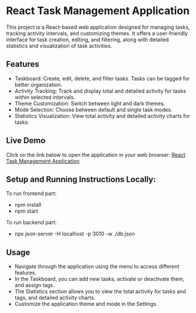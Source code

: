 # React Task Management Application

This project is a React-based web application designed for managing tasks, tracking activity intervals, and customizing themes. It offers a user-friendly interface for task creation, editing, and filtering, along with detailed statistics and visualization of task activities.

## Features

- Taskboard: Create, edit, delete, and filter tasks. Tasks can be tagged for better organization.
- Activity Tracking: Track and display total and detailed activity for tasks within selected intervals.
- Theme Customization: Switch between light and dark themes.
- Mode Selection: Choose between default and single task modes.
- Statistics Visualization: View total activity and detailed activity charts for tasks.

## Live Demo

Click on the link below to open the application in your web browser:
[React Task Management Application](https://task-manager-appl-5871d2ece47c.herokuapp.com/)

## Setup and Running Instructions Locally:

To run frontend part:

- npm install
- npm start

To run backend part:

- npx json-server -H localhost -p 3010 -w ./db.json

## Usage

- Navigate through the application using the menu to access different features.
- In the Taskboard, you can add new tasks, activate or deactivate them, and assign tags.
- The Statistics section allows you to view the total activity for tasks and tags, and detailed activity charts.
- Customize the application theme and mode in the Settings.
